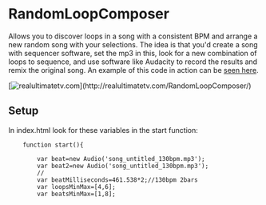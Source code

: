 # RandomLoopComposer

Allows you to discover loops in a song with a consistent BPM and arrange a new random song with your selections. The idea is that you'd create a song with sequencer software, set the mp3 in this, look for a new combination of loops to sequence, and use software like Audacity to record the results and remix the original song. An example of this code in action can be [seen here](http://realultimatetv.com/RandomLoopComposer/).

[![realultimatetv.com](http://mouseonew.com/image-rlc2.jpg?)](http://realultimatetv.com/RandomLoopComposer/) 

## Setup

In index.html look for these variables in the start function:

```
	function start(){
	
		var beat=new Audio('song_untitled_130bpm.mp3');
		var beat2=new Audio('song_untitled_130bpm.mp3');
		//
		var beatMilliseconds=461.538*2;//130bpm 2bars
		var loopsMinMax=[4,6];
		var beatsMinMax=[1,8];
```
